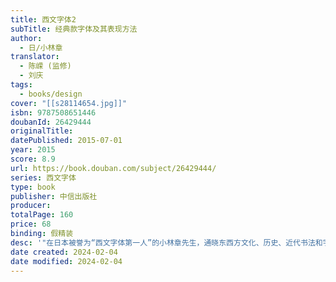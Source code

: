 ```yaml
---
title: 西文字体2
subTitle: 经典款字体及其表现方法
author:
  - 日/小林章
translator:
  - 陈嵘 (监修)
  - 刘庆
tags:
  - books/design
cover: "[[s28114654.jpg]]"
isbn: 9787508651446
doubanId: 26429444
originalTitle: 
datePublished: 2015-07-01
year: 2015
score: 8.9
url: https://book.douban.com/subject/26429444/
series: 西文字体
type: book
publisher: 中信出版社
producer: 
totalPage: 160
price: 68
binding: 假精装
desc: '"在日本被誉为“西文字体第一人”的小林章先生，通晓东西方文化、历史、近代书法和字体设计。常被聘请为国际字体设计大赛的评委，发现很多亚洲设计师并不真正了解西文字体的背景知识，更不懂得如何正确使用西文字体。小林章第一本书《西文字体：字体的背景知识和使用方法》是以年轻设计师和入门学生为对象的一本西文字体入门书。《西文字体2：经典西文字体及其表现方法》则为进阶内容，着重讲解了如何有效使用西文字体，以及如何理解字体设计师的设计意图的内容。在第一章里，小林章按照几个主题介绍了如何有效使用西文字体，如体现高级感、亲近感和食欲的字体，还有体现英国、德国和法国风情的字体，以及传达信赖感和体现20世纪70年代风格的字体。在第二章《彻底解析经典字体》里，则以访谈的形式，采访了小林章所尊敬或者感兴趣的设计师们，包括察普夫先生、阿德里安、马修、罗伯特、萨姆纳、约阿希姆、...(展开全部)"在日本被誉为“西文字体第一人”的小林章先生，通晓东西方文化、历史、近代书法和字体设计。常被聘请为国际字体设计大赛的评委，发现很多亚洲设计师并不真正了解西文字体的背景知识，更不懂得如何正确使用西文字体。小林章第一本书《西文字体：字体的背景知识和使用方法》是以年轻设计师和入门学生为对象的一本西文字体入门书。《西文字体2：经典西文字体及其表现方法》则为进阶内容，着重讲解了如何有效使用西文字体，以及如何理解字体设计师的设计意图的内容。在第一章里，小林章按照几个主题介绍了如何有效使用西文字体，如体现高级感、亲近感和食欲的字体，还有体现英国、德国和法国风情的字体，以及传达信赖感和体现20世纪70年代风格的字体。在第二章《彻底解析经典字体》里，则以访谈的形式，采访了小林章所尊敬或者感兴趣的设计师们，包括察普夫先生、阿德里安、马修、罗伯特、萨姆纳、约阿希姆、阿希姆、巴斯和萨米。带你深入了解经典款西文字体设计师的心路历程！""小林章（Akira Kobayashi）世界著名西文字体设计师，在日本被誉为“西文字体第一人”。毕业于日本武藏野美术大学视觉传达设计专业。1983至1989年在写研公司从事字体设计，1989年起赴伦敦游学一年半，专攻西文字体设计及相关领域的研究。1990年回到日本，先后任职于字游工房和TypeBank公司。1997年独立成为一名自由字体设计师后，曾在美国Adobe公司、德国FontShop公司、美国ITC公司等发表多款畅销西文字体，并多次获得国际大型字体设计比赛大奖。2001年就任德国莱诺字体公司[Linotype，2013年公司改名为蒙纳（Monotype）字体公司]的字体设计总监，并定居德国。负责对公司字体产品进行品质管理及开发企业定制字体的同时，也继续进行原创字体的设计制作，并与赫尔曼•察普夫、阿徳里安•弗鲁提格等著名字体设计师共同进行新...(展开全部)"小林章（Akira Kobayashi）世界著名西文字体设计师，在日本被誉为“西文字体第一人”。毕业于日本武藏野美术大学视觉传达设计专业。1983至1989年在写研公司从事字体设计，1989年起赴伦敦游学一年半，专攻西文字体设计及相关领域的研究。1990年回到日本，先后任职于字游工房和TypeBank公司。1997年独立成为一名自由字体设计师后，曾在美国Adobe公司、德国FontShop公司、美国ITC公司等发表多款畅销西文字体，并多次获得国际大型字体设计比赛大奖。2001年就任德国莱诺字体公司[Linotype，2013年公司改名为蒙纳（Monotype）字体公司]的字体设计总监，并定居德国。负责对公司字体产品进行品质管理及开发企业定制字体的同时，也继续进行原创字体的设计制作，并与赫尔曼•察普夫、阿徳里安•弗鲁提格等著名字体设计师共同进行新字体的开发和旧字体的改良设计。2003年起每年在北美的字体设计大会上，与马修•卡特等设计师一起担任大会活动之一“十分钟字体评审”的评委；2006年起任东京字体指导俱乐部（Tokyo TDC）年鉴字体设计部门评委。工作之余还以亚洲为中心，进行过多场以西文字体的形成及设计为主题巡回演讲，受到广泛的好评。"'
date created: 2024-02-04
date modified: 2024-02-04
---
```


